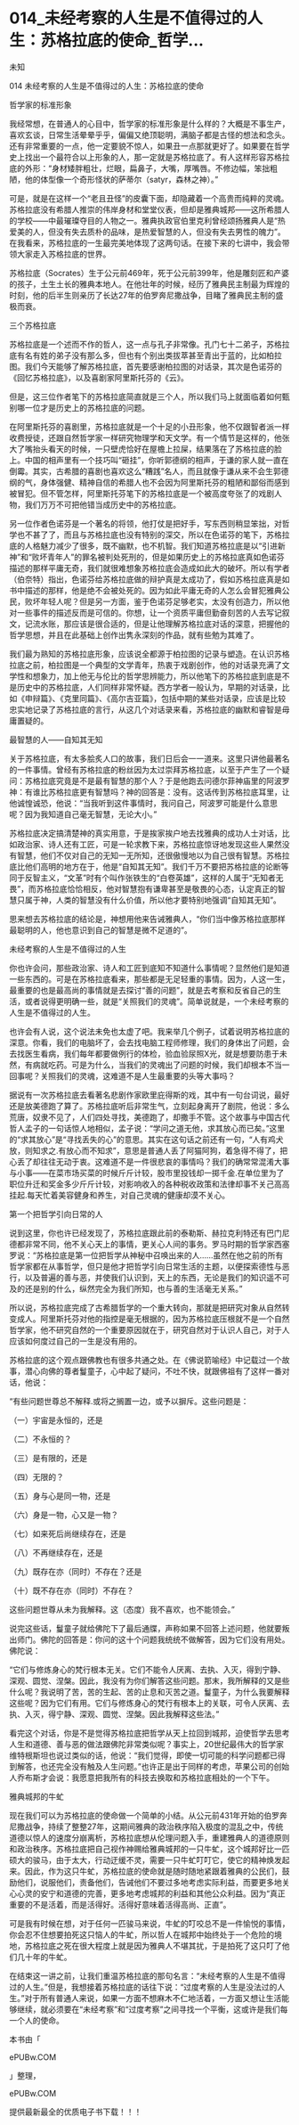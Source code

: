 # 014_未经考察的人生是不值得过的人生：苏格拉底的使命_哲学...

未知

014 未经考察的人生是不值得过的人生：苏格拉底的使命

哲学家的标准形象

我经常想，在普通人的心目中，哲学家的标准形象是什么样的？大概是不事生产，喜欢玄谈，日常生活晕晕乎乎，偏偏又绝顶聪明，满脑子都是古怪的想法和念头。还有非常重要的一点，他一定要貌不惊人，如果丑一点那就更好了。如果要在哲学史上找出一个最符合以上形象的人，那一定就是苏格拉底了。有人这样形容苏格拉底的外形：“身材矮胖粗壮，烂眼，扁鼻子，大嘴，厚嘴唇。不修边幅，笨拙粗陋，他的体型像一个奇形怪状的萨蒂尔（satyr，森林之神）。”

可是，就是在这样一个“老且丑怪”的皮囊下面，却隐藏着一个高贵而纯粹的灵魂。苏格拉底没有希腊人推崇的伟岸身材和堂堂仪表，但却是雅典城邦——这所希腊人的学校——中最璀璨夺目的人物之一。雅典执政官伯里克利曾经颂扬雅典人是“热爱美的人，但没有失去质朴的品味，是热爱智慧的人，但没有失去男性的魄力”。在我看来，苏格拉底的一生最完美地体现了这两句话。在接下来的七讲中，我会带领大家走入苏格拉底的世界。

苏格拉底（Socrates）生于公元前469年，死于公元前399年，他是雕刻匠和产婆的孩子，土生土长的雅典本地人。在他壮年的时候，经历了雅典民主制最为辉煌的时刻，他的后半生则亲历了长达27年的伯罗奔尼撒战争，目睹了雅典民主制的盛极而衰。

三个苏格拉底

苏格拉底是一个述而不作的哲人，这一点与孔子非常像。孔门七十二弟子，苏格拉底有名有姓的弟子没有那么多，但也有个别出类拔萃甚至青出于蓝的，比如柏拉图。我们今天能够了解苏格拉底，首先要感谢柏拉图的对话录，其次是色诺芬的《回忆苏格拉底》，以及喜剧家阿里斯托芬的《云》。

但是，这三位作者笔下的苏格拉底简直就是三个人，所以我们马上就面临着如何甄别哪一位才是历史上的苏格拉底的问题。

在阿里斯托芬的喜剧里，苏格拉底就是一个十足的小丑形象，他不仅跟智者派一样收费授徒，还跟自然哲学家一样研究物理学和天文学。有一个情节是这样的，他张大了嘴抬头看天的时候，一只壁虎恰好在屋檐上拉屎，结果落在了苏格拉底的脸上。中国的相声里有一个技巧叫“砸挂”，你听郭德纲的相声，于谦的家人就一直在倒霉。其实，古希腊的喜剧也喜欢这么“糟践”名人，而且就像于谦从来不会生郭德纲的气，身体强健、精神自信的希腊人也不会因为阿里斯托芬的粗陋和鄙俗而感到被冒犯。但不管怎样，阿里斯托芬笔下的苏格拉底是一个被高度夸张了的戏剧人物，我们万万不可把他错当成历史中的苏格拉底。

另一位作者色诺芬是一个著名的将领，他打仗是把好手，写东西则稍显笨拙，对哲学也不甚了了，而且与苏格拉底也没有特别的深交，所以在色诺芬的笔下，苏格拉底的人格魅力减少了很多，既不幽默，也不机智。我们知道苏格拉底是以“引进新神”和“败坏青年人”的罪名被判处死刑的，但是如果历史上的苏格拉底真如色诺芬描述的那样平庸无奇，我们就很难想象苏格拉底会造成如此大的破坏。所以有学者（伯奈特）指出，色诺芬给苏格拉底做的辩护真是太成功了，假如苏格拉底真是如书中描述的那样，他是绝不会被处死的。因为如此平庸无奇的人怎么会冒犯雅典公民，败坏年轻人呢？但是另一方面，鉴于色诺芬足够老实，太没有创造力，所以他对一些事件的描述反而是可信的。你想，让一个资质平庸但勤奋刻苦的人去写记叙文，记流水账，那应该是很合适的，但是让他理解苏格拉底对话的深意，把握他的哲学思想，并且在此基础上创作出隽永深刻的作品，就有些勉为其难了。

我们最为熟知的苏格拉底形象，应该说全都源于柏拉图的记录与塑造。在认识苏格拉底之前，柏拉图是一个典型的文学青年，热衷于戏剧创作，他的对话录充满了文学性和想象力，加上他无与伦比的哲学思辨能力，所以他笔下的苏格拉底到底是不是历史中的苏格拉底，人们同样非常怀疑。西方学者一般认为，早期的对话录，比如《申辩篇》、《克里同篇》、《高尔吉亚篇》，包括中期的某些对话录，应该是比较忠实地记录了苏格拉底的言行，从这几个对话录来看，苏格拉底的幽默和睿智是毋庸置疑的。

最智慧的人——自知其无知

关于苏格拉底，有太多脍炙人口的故事，我们日后会一一道来。这里只讲他最著名的一件事情。曾经有苏格拉底的粉丝因为太过崇拜苏格拉底，以至于产生了一个疑问：苏格拉底究竟是不是最有智慧的那个人？于是他跑去问德尔菲神庙里的阿波罗神：有谁比苏格拉底更有智慧吗？神的回答是：没有。这话传到苏格拉底耳里，让他诚惶诚恐，他说：“当我听到这件事情时，我问自己，阿波罗可能是什么意思呢？因为我知道自己毫无智慧，无论大小。”

苏格拉底决定搞清楚神的真实用意，于是挨家挨户地去找雅典的成功人士对话，比如政治家、诗人还有工匠，可是一轮求教下来，苏格拉底惊讶地发现这些人果然没有智慧，他们不仅对自己的无知一无所知，还很傲慢地以为自己很有智慧。苏格拉底比他们高明的地方在于，他是“自知其无知”。我们千万不要把苏格拉底的论断等同于反智主义，“文革”时有个叫作张铁生的“白卷英雄”，这样的人属于“无知者无畏”，而苏格拉底恰恰相反，他对智慧抱有谦卑甚至是敬畏的心态，认定真正的智慧只属于神，人类的智慧没有什么价值，所以他才要特别地强调“自知其无知”。

思来想去苏格拉底的结论是，神想用他来告诫雅典人，“你们当中像苏格拉底那样最聪明的人，他也意识到自己的智慧是微不足道的”。

未经考察的人生是不值得过的人生

你也许会问，那些政治家、诗人和工匠到底知不知道什么事情呢？显然他们是知道一些东西的。可是在苏格拉底看来，那些都是无足轻重的事情。因为，人这一生，最重要的也是最高尚的事情就是去探讨“善的问题”，就是去考察和反省自己的生活，或者说得更明确一些，就是“关照我们的灵魂”。简单说就是，一个未经考察的人生是不值得过的人生。

也许会有人说，这个说法未免也太虚了吧。我来举几个例子，试着说明苏格拉底的深意。你看，我们的电脑坏了，会去找电脑工程师修理，我们的身体出了问题，会去找医生看病，我们每年都要做例行的体检，验血验尿照X光，就是想要防患于未然，有病就吃药。可是为什么，当我们的灵魂出了问题的时候，我们却根本不当一回事呢？关照我们的灵魂，这难道不是人生最重要的头等大事吗？

据说有一次苏格拉底去看著名悲剧作家欧里庇得斯的戏，其中有一句台词说，最好还是放美德跑了算了。苏格拉底听后非常生气，立刻起身离开了剧院，他说：多么荒唐，奴隶不见了，人们四处寻找，美德跑了，却撒手不管。这个故事与中国古代哲人孟子的一句话惊人地相似，孟子说：“学问之道无他，求其放心而已矣。”这里的“求其放心”是“寻找丢失的心”的意思。其实在这句话之前还有一句，“人有鸡犬放，则知求之.有放心而不知求”，意思是普通人丢了阿猫阿狗，着急得不得了，把心丢了却往往无动于衷。这难道不是一件很悲哀的事情吗？我们的确常常混淆大事与小事——在菜市场买菜的时候斤斤计较，股市里投钱却一掷千金.在单位里为了职位升迁和奖金多少斤斤计较，对影响收入的各种税收政策和法律却事不关己高高挂起.每天忙着美容健身和养生，对自己灵魂的健康却漠不关心。

第一个把哲学引向日常的人

说到这里，你也许已经发现了，苏格拉底跟此前的泰勒斯、赫拉克利特还有巴门尼德都非常不同，他不关心天上的事情，更关心人间的事务。罗马时期的哲学家西塞罗说：“苏格拉底是第一位把哲学从神秘中召唤出来的人……虽然在他之前的所有哲学家都在从事哲学，但只是他才把哲学引向日常生活的主题，以便探索德性与恶行，以及普遍的善与恶，并使我们认识到，天上的东西，无论是我们的知识遥不可及的还是别的什么，纵然完全为我们所知，也与善的生活毫无关系。”

所以说，苏格拉底完成了古希腊哲学的一个重大转向，那就是把研究对象从自然转变成人。阿里斯托芬对他的指控是毫无根据的，因为苏格拉底压根就不是一个自然哲学家，他不研究自然的一个重要原因就在于，研究自然对于认识人自己，对于人应该如何度过自己的一生是没有用的。

苏格拉底的这个观点跟佛教也有很多共通之处。在《佛说箭喻经》中记载过一个故事，潜心向佛的尊者鬘童子，心中起了疑问，不吐不快，就跟佛祖有了这样一番对话，他说：

“有些问题世尊总不解释.或将之搁置一边，或予以摒斥。这些问题是：

（一）宇宙是永恒的，还是

（二）不永恒的？

（三）是有限的，还是

（四）无限的？

（五）身与心是同一物，还是

（六）身是一物，心又是一物？

（七）如来死后尚继续存在，还是

（八）不再继续存在，还是

（九）既存在亦（同时）不存在？还是

（十）既不存在亦（同时）不存在？

这些问题世尊从未为我解释。这（态度）我不喜欢，也不能领会。”

说完这些话，鬘童子就给佛陀下了最后通牒，声称如果不回答上述问题，他就要叛出师门。佛陀的回答是：你问的这十个问题我统统不做解答，因为它们没有用处。佛陀说：

“它们与修炼身心的梵行根本无关。它们不能令人厌离、去执、入灭，得到宁静、深观、圆觉、涅槃。因此，我没有为你们解答这些问题。那末，我所解释的又是些什么呢？我说明了苦，苦的生起、苦的止息和灭苦之道。鬘童子，为什么我要解释这些呢？因为它们有用。它们与修炼身心的梵行有根本上的关联，可令人厌离、去执、入灭，得宁静、深观、圆觉、涅槃。因此我解释这些法。”

看完这个对话，你是不是觉得苏格拉底把哲学从天上拉回到城邦，迫使哲学去思考人生和道德、善与恶的做法跟佛陀非常类似呢？事实上，20世纪最伟大的哲学家维特根斯坦也说过类似的话，他说：“我们觉得，即使一切可能的科学问题都已得到解答，也还完全没有触及人生问题。”也许正是出于同样的考虑，苹果公司的创始人乔布斯才会说：我愿意把我所有的科技去换取和苏格拉底相处的一个下午。

雅典城邦的牛虻

现在我们可以为苏格拉底的使命做一个简单的小结。从公元前431年开始的伯罗奔尼撒战争，持续了整整27年，这期间雅典的政治秩序陷入极度的混乱之中，传统道德以惊人的速度分崩离析，苏格拉底想从伦理问题入手，重建雅典人的道德原则和政治秩序。苏格拉底把自己视作神赐给雅典城邦的一只牛虻，这个城邦好比一匹硕大的骏马，由于太大，行动迂缓不灵，需要一只牛虻叮叮它，使它的精神焕发起来。因此，作为这只牛虻，苏格拉底的使命就是随时随地紧跟着雅典的公民们，鼓励他们，说服他们，责备他们，告诫他们不要过多地考虑实际利益，而要更多地关心心灵的安宁和道德的完善，更多地考虑城邦的利益和其他公众利益。因为“真正重要的不是活着，而是活得好。活得好意味着活得高尚、正直”。

可是我有时候在想，对于任何一匹骏马来说，牛虻的叮咬总不是一件愉悦的事情，你会忍不住想要拍死这只恼人的牛虻，所以哲人在城邦中始终处于一个危险的境地，苏格拉底之死在很大程度上就是因为雅典人不堪其扰，于是拍死了这只叮了他们几十年的牛虻。

在结束这一讲之前，让我们重温苏格拉底的那句名言：“未经考察的人生是不值得过的人生。”但是，我想接着苏格拉底的话往下说：“过度考察的人生是没法过的人生。”对于所有普通人来说，如果一方面不想麻木不仁地活着，一方面又想让生活能够继续，就必须要在“未经考察”和“过度考察”之间寻找一个平衡，这或许是我们每一个人的使命。

本书由「

ePUBw.COM

」整理，

ePUBw.COM

提供最新最全的优质电子书下载！！！